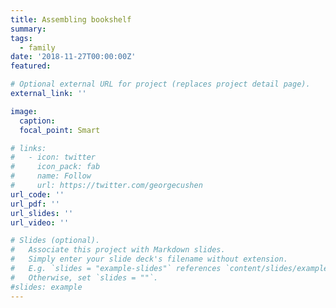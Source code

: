 ```yaml
---
title: Assembling bookshelf
summary: 
tags:
  - family
date: '2018-11-27T00:00:00Z'
featured: 

# Optional external URL for project (replaces project detail page).
external_link: ''

image:
  caption:
  focal_point: Smart

# links:
#   - icon: twitter
#     icon_pack: fab
#     name: Follow
#     url: https://twitter.com/georgecushen
url_code: ''
url_pdf: ''
url_slides: ''
url_video: ''

# Slides (optional).
#   Associate this project with Markdown slides.
#   Simply enter your slide deck's filename without extension.
#   E.g. `slides = "example-slides"` references `content/slides/example-slides.md`.
#   Otherwise, set `slides = ""`.
#slides: example
---
```



